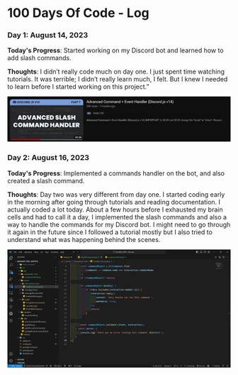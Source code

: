 # 100 Days Of Code - Log

### Day 1: August 14, 2023

**Today's Progress**: Started working on my Discord bot and learned how to add slash commands.

**Thoughts**: I didn’t really code much on day one. I just spent time watching tutorials. It was terrible; I didn’t really learn much, I felt. But I knew I needed to learn before I started working on this project.”

![Alt text](imgs/day1.png)

### Day 2: August 16, 2023

**Today's Progress**: Implemented a commands handler on the bot, and also created a slash command.

**Thoughts**: Day two was very different from day one. I started coding early in the morning after going through tutorials and reading documentation. I actually coded a lot today. About a few hours before I exhausted my brain cells and had to call it a day, I implemented the slash commands and also a way to handle the commands for my Discord bot. I might need to go through it again in the future since I followed a tutorial mostly but I also tried to understand what was happening behind the scenes.

![Alt text](imgs/day2.png)

